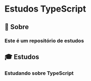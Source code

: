#  Estudos TypeScript

## :closed_book: Sobre 
 ### Este é um repositório de estudos

## :mortar_board: Estudos
 ### Estudando sobre TypeScript

